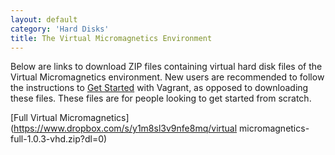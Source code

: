 ```yaml
---
layout: default
category: 'Hard Disks'
title: The Virtual Micromagnetics Environment
---
```


Below are links to download ZIP files containing virtual hard disk files of the
Virtual Micromagnetics environment. New users are recommended to follow the
instructions to [Get Started](/get_started/) with Vagrant, as opposed to
downloading these files. These files are for people looking to get started from
scratch.

[Full Virtual Micromagnetics](https://www.dropbox.com/s/y1m8sl3v9nfe8mq/virtual
micromagnetics-full-1.0.3-vhd.zip?dl=0)